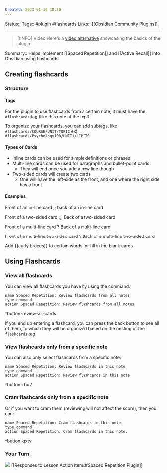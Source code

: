 ```yaml
---
Created: 2023-01-16 18:50
---
```

Status:: 
Tags:: #plugin #flashcards
Links:: [[Obsidian Community Plugins]]
___


> [!INFO] Video
> Here's a [video alternative](https://www.youtube.com/watch?v=jAPn6yqrDxQ&t=985s) showcasing the basics of the plugin

Summary:: Helps implement [[Spaced Repetition]] and [[Active Recall]] into Obsidian using flashcards.
## Creating flashcards
### Structure
#### Tags
For the plugin to use flashcards from a certain note, it must have the `#flashcards` tag (like this note at the top!)

To organize your flashcards, you can add subtags, like 
`#flashcards/COURSE/UNIT/TOPIC`
ex) `#flashcards/Psychology100/UNIT1/LIMITS`
#### Types of Cards
- Inline cards can be used for simple definitions or phrases
- Multi-line cards can be used for paragraphs and bullet-point cards
	- They will end once you add a new line though
- Two-sided cards will create two cards
	- One will have the left-side as the front, and one where the right side has a front
#### Examples
Front of an in-line card ;; back of an in-line card

Front of a two-sided card ;;; Back of a two-sided card

Front of a multi-line card
?
Back of a multi-line card

Front of a multi-line two-sided card
?
Back of a multi-line two-sided card

Add {{curly braces}} to certain words for fill in the blank cards
## Using Flashcards
### View all flashcards
You can view all flashcards you have by using the command:
```button
name Spaced Repetition: Review flashcards from all notes
type command
action Spaced Repetition: Review flashcards from all notes
```
^button-review-all-cards

If you end up entering a flashcard, you can press the back button to see all of them, to which they will be organized based on the nesting of the `flashcards` tag
### View flashcards only from a specific note
You can also only select flashcards from a specific note:
```button
name Spaced Repetition: Review flashcards in this note
type command
action Spaced Repetition: Review flashcards in this note
```
^button-rbu2
### Cram flashcards only from a specific note
Or if you want to cram them (reviewing will not affect the score), then you can:
```button
name Spaced Repetition: Cram flashcards in this note.
type command
action Spaced Repetition: Cram flashcards in this note.
```
^button-qxtv

### Your Turn
![](https://embed.filekitcdn.com/e/ipyk1kAZUAWQreQYS6UoFE/9sJ5rRzrt5h7ykMavk6Nub)
[[Responses to Lesson Action Items#Spaced Repetition Plugin]]


